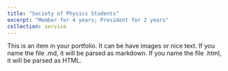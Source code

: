```yaml
---
title: "Society of Physics Students"
excerpt: "Member for 4 years; President for 2 years"
collection: service
---
```


This is an item in your portfolio. It can be have images or nice text. If you name the file .md, it will be parsed as markdown. If you name the file .html, it will be parsed as HTML. 
